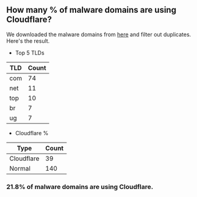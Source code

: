 ## How many % of malware domains are using Cloudflare?


We downloaded the malware domains from [here](https://urlhaus.abuse.ch) and filter out duplicates.
Here's the result.


[//]: # (start replacement)


- Top 5 TLDs

| TLD | Count |
| --- | --- |
| com | 74 |
| net | 11 |
| top | 10 |
| br | 7 |
| ug | 7 |


- Cloudflare %

| Type | Count |
| --- | --- |
| Cloudflare | 39 |
| Normal | 140 |


### 21.8% of malware domains are using Cloudflare.